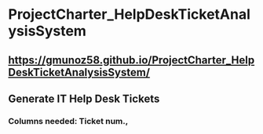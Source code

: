 # ProjectCharter_HelpDeskTicketAnalysisSystem
## https://gmunoz58.github.io/ProjectCharter_HelpDeskTicketAnalysisSystem/


## Generate IT Help Desk Tickets
### Columns needed: Ticket num., 
